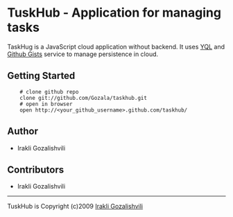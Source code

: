 TuskHub - Application for managing tasks 
========================================

TaskHug is a JavaScript cloud application without backend. It uses [YQL](1) and 
[Github Gists](2) service to manage persistence in cloud.    

[1]: http://developer.yahoo.com/yql/
[2]: http://gist.github.com/



Getting Started
---------------

        # clone github repo 
        clone git://github.com/Gozala/taskhub.git
        # open in browser
        open http://<your_github_username>.github.com/taskhub/


Author
------
* Irakli Gozalishvili

Contributors
------------
* Irakli Gozalishvili


----------------------------
TuskHub is Copyright (c)2009 [Irakli Gozalishvili](http://gozala.github.com/)